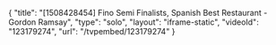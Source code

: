{
    "title": "[1508428454] Fino Semi Finalists, Spanish Best Restaurant - Gordon Ramsay",
    "type": "solo",
    "layout": "iframe-static",
    "videoId": "123179274",
    "url": "\/tvpembed\/123179274"
}